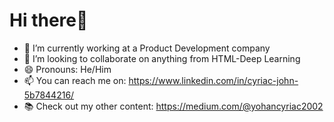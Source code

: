# Hi there👋
- 🔭 I’m currently working at a Product Development company
- 👯 I’m looking to collaborate on anything from HTML-Deep Learning
- 😄 Pronouns: He/Him
- 📫 You can reach me on: https://www.linkedin.com/in/cyriac-john-5b7844216/
- 📚 Check out my other content: https://medium.com/@yohancyriac2002

